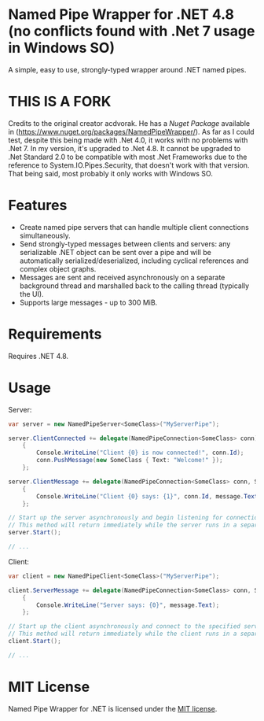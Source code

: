 # Named Pipe Wrapper for .NET 4.8 (no conflicts found with .Net 7 usage in Windows SO)

A simple, easy to use, strongly-typed wrapper around .NET named pipes.

# THIS IS A FORK

Credits to the original creator acdvorak. He has a *Nuget Package* available in (https://www.nuget.org/packages/NamedPipeWrapper/).
As far as I could test, despite this being made with .Net 4.0, it works with no problems with .Net 7. In my version, it's upgraded to .Net 4.8.
It cannot be upgraded to .Net Standard 2.0 to be compatible with most .Net Frameworks due to the reference to System.IO.Pipes.Security, that doesn't work with that version. That being said, most probably it only works with Windows SO.

# Features

*  Create named pipe servers that can handle multiple client connections simultaneously.
*  Send strongly-typed messages between clients and servers: any serializable .NET object can be sent over a pipe and will be automatically serialized/deserialized, including cyclical references and complex object graphs.
*  Messages are sent and received asynchronously on a separate background thread and marshalled back to the calling thread (typically the UI).
*  Supports large messages - up to 300 MiB.

# Requirements

Requires .NET 4.8.

# Usage

Server:

```csharp
var server = new NamedPipeServer<SomeClass>("MyServerPipe");

server.ClientConnected += delegate(NamedPipeConnection<SomeClass> conn)
    {
        Console.WriteLine("Client {0} is now connected!", conn.Id);
        conn.PushMessage(new SomeClass { Text: "Welcome!" });
    };

server.ClientMessage += delegate(NamedPipeConnection<SomeClass> conn, SomeClass message)
    {
        Console.WriteLine("Client {0} says: {1}", conn.Id, message.Text);
    };

// Start up the server asynchronously and begin listening for connections.
// This method will return immediately while the server runs in a separate background thread.
server.Start();

// ...
```

Client:

```csharp
var client = new NamedPipeClient<SomeClass>("MyServerPipe");

client.ServerMessage += delegate(NamedPipeConnection<SomeClass> conn, SomeClass message)
    {
        Console.WriteLine("Server says: {0}", message.Text);
    };

// Start up the client asynchronously and connect to the specified server pipe.
// This method will return immediately while the client runs in a separate background thread.
client.Start();

// ...
```

# MIT License

Named Pipe Wrapper for .NET is licensed under the [MIT license](LICENSE.txt).
